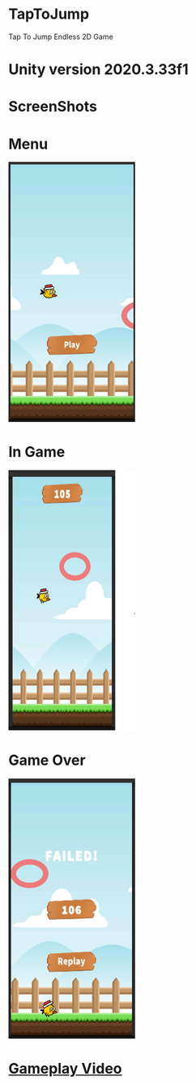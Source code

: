 # TapToJump
Tap To Jump Endless 2D Game
# Unity version 2020.3.33f1




# ScreenShots
# Menu
<img src="ScreenShots/1.png" width="250" height="512">

# In Game
<img src="ScreenShots/2.png" width="250" height="512">

# Game Over
<img src="ScreenShots/3.png" width="250" height="512">

# [Gameplay Video]([(https://youtu.be/PaGfL1j4-YQ)](https://youtu.be/PaGfL1j4-YQ))
